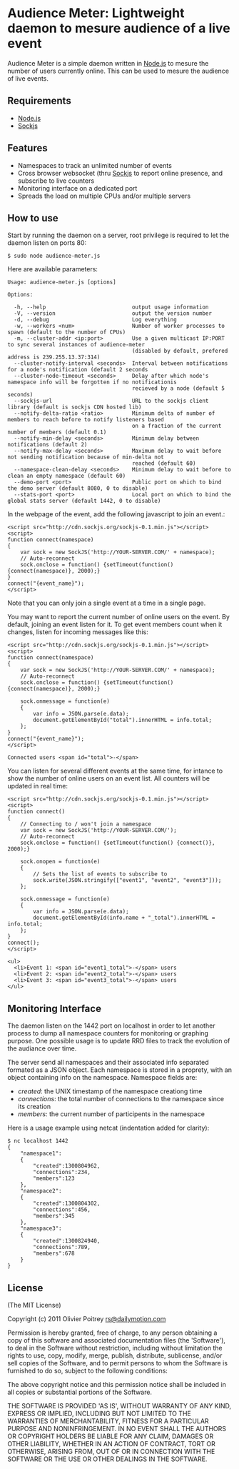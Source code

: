 Audience Meter: Lightweight daemon to mesure audience of a live event
=====================================================================

Audience Meter is a simple daemon written in [Node.js](http://nodejs.org) to mesure the number of users currently online. This can be used to mesure the audience of live events.

## Requirements

- [Node.js](http://nodejs.org)
- [Sockjs](http://sockjs.org)

## Features

- Namespaces to track an unlimited number of events
- Cross browser websocket (thru [Sockjs](http://sockjs.org) to report online presence, and subscribe to live counters
- Monitoring interface on a dedicated port
- Spreads the load on multiple CPUs and/or multiple servers

## How to use

Start by running the daemon on a server, root privilege is required to let the daemon listen on ports 80:

    $ sudo node audience-meter.js

Here are available parameters:

    Usage: audience-meter.js [options]
    
    Options:
    
      -h, --help                           output usage information
      -V, --version                        output the version number
      -d, --debug                          Log everything
      -w, --workers <num>                  Number of worker processes to spawn (default to the number of CPUs)
      -m, --cluster-addr <ip:port>         Use a given multicast IP:PORT to sync several instances of audience-meter
                                           (disabled by default, prefered address is 239.255.13.37:314)
      --cluster-notify-interval <seconds>  Interval between notifications for a node's notification (default 2 seconds
      --cluster-node-timeout <seconds>     Delay after which node's namespace info will be forgotten if no notificationis
                                           recieved by a node (default 5 seconds)
      --sockjs-url                         URL to the sockjs client library (default is sockjs CDN hosted lib)
      --notify-delta-ratio <ratio>         Minimum delta of number of members to reach before to notify listeners based
                                           on a fraction of the current number of members (default 0.1)
      --notify-min-delay <seconds>         Minimum delay between notifications (default 2)
      --notify-max-delay <seconds>         Maximum delay to wait before not sending notification because of min-delta not
                                           reached (default 60)
      --namespace-clean-delay <seconds>    Minimum delay to wait before to clean an empty namespace (default 60)
      --demo-port <port>                   Public port on which to bind the demo server (default 8080, 0 to disable)
      --stats-port <port>                  Local port on which to bind the global stats server (default 1442, 0 to disable)


In the webpage of the event, add the following javascript to join an event.:

    <script src="http://cdn.sockjs.org/sockjs-0.1.min.js"></script>
    <script>
    function connect(namespace)
    {
        var sock = new SockJS('http://YOUR-SERVER.COM/' + namespace);
        // Auto-reconnect
        sock.onclose = function() {setTimeout(function() {connect(namespace)}, 2000);}
    }
    connect("{event_name}");
    </script>

Note that you can only join a single event at a time in a single page.

You may want to report the current number of online users on the event. By default, joining an event listen for it. To get event members count when it changes, listen for incoming messages like this:

    <script src="http://cdn.sockjs.org/sockjs-0.1.min.js"></script>
    <script>
    function connect(namespace)
    {
        var sock = new SockJS('http://YOUR-SERVER.COM/' + namespace);
        // Auto-reconnect
        sock.onclose = function() {setTimeout(function() {connect(namespace)}, 2000);}

        sock.onmessage = function(e)
        {
            var info = JSON.parse(e.data);
            document.getElementById("total").innerHTML = info.total;
        };
    }
    connect("{event_name}");
    </script>
    
    Connected users <span id="total">-</span>


You can listen for several different events at the same time, for intance to show the number of online users on an event list. All counters will be updated in real time:

    <script src="http://cdn.sockjs.org/sockjs-0.1.min.js"></script>
    <script>
    function connect()
    {
        // Connecting to / won't join a namespace
        var sock = new SockJS('http://YOUR-SERVER.COM/');
        // Auto-reconnect
        sock.onclose = function() {setTimeout(function() {connect()}, 2000);}

        sock.onopen = function(e)
        {
            // Sets the list of events to subscribe to
            sock.write(JSON.stringify(["event1", "event2", "event3"]));
        };

        sock.onmessage = function(e)
        {
            var info = JSON.parse(e.data);
            document.getElementById(info.name + "_total").innerHTML = info.total;
        };
    }
    connect();
    </script>

    <ul>
      <li>Event 1: <span id="event1_total">-</span> users
      <li>Event 2: <span id="event2_total">-</span> users
      <li>Event 3: <span id="event3_total">-</span> users
    </ul>

## Monitoring Interface

The daemon listen on the 1442 port on localhost in order to let another process to dump all namespace counters for monitoring or graphing purpose. One possible usage is to update RRD files to track the evolution of the audiance over time.

The server send all namespaces and their associated info separated formated as a JSON object. Each namespace is stored in a proprety, with an object containing info on the namespace. Namespace fields are:

* *created*: the UNIX timestamp of the namespace creationg time
* *connections*: the total number of connections to the namespace since its creation
* *members*: the current number of participents in the namespace

Here is a usage example using netcat (indentation added for clarity):

    $ nc localhost 1442
    {
        "namespace1":
        {
            "created":1300804962,
            "connections":234,
            "members":123
        },
        "namespace2":
        {
            "created":1300804302,
            "connections":456,
            "members":345
        },
        "namespace3":
        {
            "created":1300824940,
            "connections":789,
            "members":678
        }
    }

## License

(The MIT License)

Copyright (c) 2011 Olivier Poitrey <rs@dailymotion.com>

Permission is hereby granted, free of charge, to any person obtaining a copy of this software and associated documentation files (the 'Software'), to deal in the Software without restriction, including without limitation the rights to use, copy, modify, merge, publish, distribute, sublicense, and/or sell copies of the Software, and to permit persons to whom the Software is furnished to do so, subject to the following conditions:

The above copyright notice and this permission notice shall be included in all copies or substantial portions of the Software.

THE SOFTWARE IS PROVIDED 'AS IS', WITHOUT WARRANTY OF ANY KIND, EXPRESS OR IMPLIED, INCLUDING BUT NOT LIMITED TO THE WARRANTIES OF MERCHANTABILITY, FITNESS FOR A PARTICULAR PURPOSE AND NONINFRINGEMENT. IN NO EVENT SHALL THE AUTHORS OR COPYRIGHT HOLDERS BE LIABLE FOR ANY CLAIM, DAMAGES OR OTHER LIABILITY, WHETHER IN AN ACTION OF CONTRACT, TORT OR OTHERWISE, ARISING FROM, OUT OF OR IN CONNECTION WITH THE SOFTWARE OR THE USE OR OTHER DEALINGS IN THE SOFTWARE.

